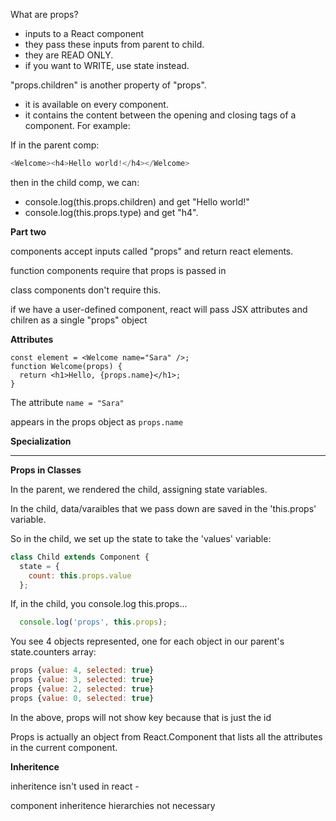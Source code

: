 What are props? 

- inputs to a React component 
- they pass these inputs from parent to child. 
- they are READ ONLY.  
- if you want to WRITE, use state instead.  

"props.children" is another property of "props". 

- it is available on every component. 
- it contains the content between the opening and closing tags of a component. For example:

If in the parent comp:

```javascript
<Welcome><h4>Hello world!</h4></Welcome>

```

then in the child comp, we can:

- console.log(this.props.children) and get "Hello world!"
- console.log(this.props.type) and get "h4".

**Part two**

components accept inputs called "props" and return react elements. 

function components require that props is passed in

class components don't require this.  

if we have a user-defined component, react will pass JSX attributes and chilren as a single "props" object

**Attributes**

```
const element = <Welcome name="Sara" />;
function Welcome(props) {
  return <h1>Hello, {props.name}</h1>;
}
```

The attribute `name = "Sara"`

appears in the props object as `props.name`



**Specialization**

***

**Props in Classes**

In the parent, we rendered the child, assigning state variables.

In the child, data/varaibles that we pass down are saved in the 'this.props' variable.

So in the child, we set up the state to take the 'values' variable: 

```javascript
class Child extends Component {
  state = {
    count: this.props.value
  };
```

If, in the child, you console.log this.props... 

```javascript
  console.log('props', this.props);
```

You see 4 objects represented, one for each object in our parent's state.counters array: 

```javascript
props {value: 4, selected: true}
props {value: 3, selected: true}
props {value: 2, selected: true}
props {value: 0, selected: true}
```

In the above, props will not show key because that is just the id

Props is actually an object from React.Component that lists all the attributes in the current component. 

**Inheritence**

inheritence isn't used in react - 

component inheritence hierarchies not necessary
